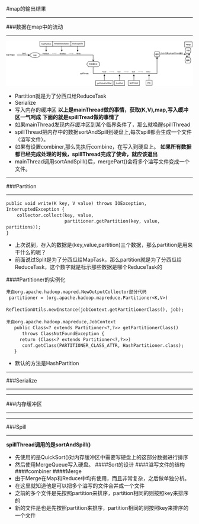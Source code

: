 #map的输出结果
***
###数据在map中的流动
***
![output-of-map](/_image/2.output-of-map.png)
* Partition就是为了分西瓜给ReduceTask
* Serialize
* 写入内存的缓冲区
**以上是mainThread做的事情，获取(K,V),map,写入缓冲区一气呵成**
**下面的就是spillTread做的事情了**
* 如果mainThread发现内存缓冲区到某个临界条件了，那么就唤醒spillThread
* spillThread把内存中的数据sortAndSpill到硬盘上,每次spill都会生成一个文件（溢写文件）。
* 如果有设置combiner,那么先执行combine，在写入到硬盘上。
**如果所有数据都已经完成处理的时候，spillThread完成了使命，就应该退出**
* mainThread调用sortAndSpill()后，mergePart()会将多个溢写文件变成一个文件。
***
###Partition
***
```
public void write(K key, V value) throws IOException, InterruptedException {
    collector.collect(key, value,
                      partitioner.getPartition(key, value, partitions));
}
```
* 上次说到，存入的数据是(key,value,partition)三个数据，那么partition是用来干什么的呢？
* 前面说过Split是为了分西瓜给MapTask，那么partition就是为了分西瓜给ReduceTask，这个数字就是标示那些数据是哪个ReduceTask的

####Partitioner的实例化

```
来自org.apache.hadoop.mapred.NewOutputCollector部分代码
 partitioner = (org.apache.hadoop.mapreduce.Partitioner<K,V>)
           ReflectionUtils.newInstance(jobContext.getPartitionerClass(), job);

来自org.apache.hadoop.mapreduce,JobContext
   public Class<? extends Partitioner<?,?>> getPartitionerClass() 
      throws ClassNotFoundException {
     return (Class<? extends Partitioner<?,?>>) 
      conf.getClass(PARTITIONER_CLASS_ATTR, HashPartitioner.class);
   }
```
* 默认的方法是HashPartition

***
###Serialize
***
***
###内存缓冲区
***
***
###Spill
***
**spillThread调用的是sortAndSpill()**
* 先使用的是QuickSort()对内存缓冲区中需要写硬盘上的这部分数据进行排序
* 然后使用MergeQueue写入硬盘。
####Sort的设计
####溢写文件的结构
####combiner
####Merge
* 由于Merge在Map和Reduce中均有使用，而且非常复杂，之后做单独分析。
* 在这里就知道他是可以把多个溢写的文件合并成一个文件
 * 之前的多个文件是先按照partition来排序，partition相同的则按照key来排序的
 * 新的文件是也是先按照partition来排序，partition相同的则按照key来排序的一个文件
